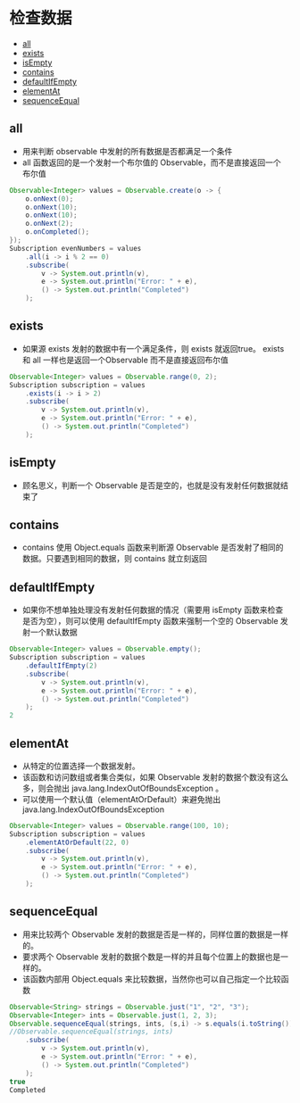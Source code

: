 # 检查数据

- [all](#all)
- [exists](#exists)
- [isEmpty](#isempty)
- [contains](#contains)
- [defaultIfEmpty](#defaultifempty)
- [elementAt](#elementat)
- [sequenceEqual](#sequenceequal)


## all

- 用来判断 observable 中发射的所有数据是否都满足一个条件
- all 函数返回的是一个发射一个布尔值的 Observable，而不是直接返回一个 布尔值

```java
Observable<Integer> values = Observable.create(o -> {
    o.onNext(0);
    o.onNext(10);
    o.onNext(10);
    o.onNext(2);
    o.onCompleted();
});
Subscription evenNumbers = values
    .all(i -> i % 2 == 0)
    .subscribe(
        v -> System.out.println(v),
        e -> System.out.println("Error: " + e),
        () -> System.out.println("Completed")
    );
```

## exists

- 如果源 exists 发射的数据中有一个满足条件，则 exists 就返回true。 exists 和 all 一样也是返回一个Observable 而不是直接返回布尔值

```java
Observable<Integer> values = Observable.range(0, 2);
Subscription subscription = values
    .exists(i -> i > 2)
    .subscribe(
        v -> System.out.println(v),
        e -> System.out.println("Error: " + e),
        () -> System.out.println("Completed")
    );
```

## isEmpty

- 顾名思义，判断一个 Observable 是否是空的，也就是没有发射任何数据就结束了

## contains

- contains 使用 Object.equals 函数来判断源 Observable 是否发射了相同的数据。只要遇到相同的数据，则 contains 就立刻返回

## defaultIfEmpty

- 如果你不想单独处理没有发射任何数据的情况（需要用 isEmpty 函数来检查是否为空），则可以使用 defaultIfEmpty 函数来强制一个空的 Observable 发射一个默认数据

```java
Observable<Integer> values = Observable.empty();
Subscription subscription = values
    .defaultIfEmpty(2)
    .subscribe(
        v -> System.out.println(v),
        e -> System.out.println("Error: " + e),
        () -> System.out.println("Completed")
    );
2
```

## elementAt

- 从特定的位置选择一个数据发射。
- 该函数和访问数组或者集合类似，如果 Observable 发射的数据个数没有这么多，则会抛出 java.lang.IndexOutOfBoundsException 。
- 可以使用一个默认值（elementAtOrDefault）来避免抛出 java.lang.IndexOutOfBoundsException

```java
Observable<Integer> values = Observable.range(100, 10);
Subscription subscription = values
    .elementAtOrDefault(22, 0)
    .subscribe(
        v -> System.out.println(v),
        e -> System.out.println("Error: " + e),
        () -> System.out.println("Completed")
    );
```

## sequenceEqual

- 用来比较两个 Observable 发射的数据是否是一样的，同样位置的数据是一样的。
- 要求两个 Observable 发射的数据个数是一样的并且每个位置上的数据也是一样的。 
- 该函数内部用 Object.equals 来比较数据，当然你也可以自己指定一个比较函数

```java
Observable<String> strings = Observable.just("1", "2", "3");
Observable<Integer> ints = Observable.just(1, 2, 3);
Observable.sequenceEqual(strings, ints, (s,i) -> s.equals(i.toString()))
//Observable.sequenceEqual(strings, ints)
    .subscribe(
        v -> System.out.println(v),
        e -> System.out.println("Error: " + e),
        () -> System.out.println("Completed")
    );
true
Completed
```